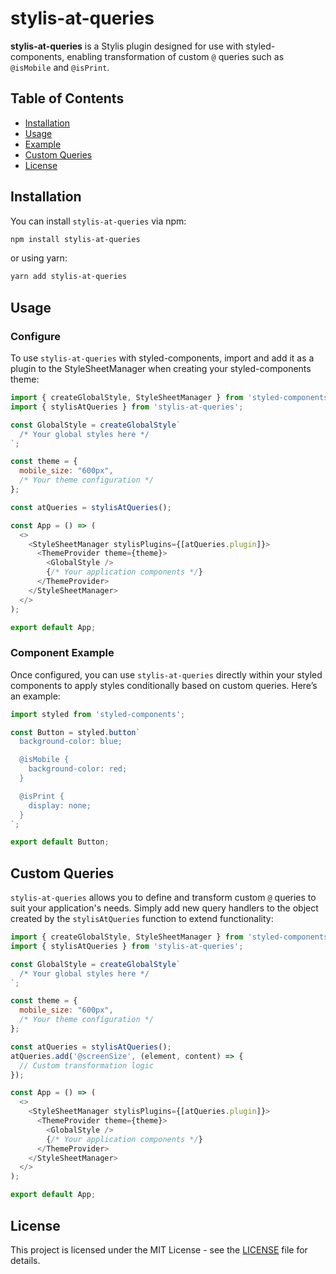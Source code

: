 # stylis-at-queries

**stylis-at-queries** is a Stylis plugin designed for use with styled-components, enabling transformation of custom `@` queries such as `@isMobile` and `@isPrint`.

## Table of Contents

- [Installation](#installation)
- [Usage](#usage)
- [Example](#example)
- [Custom Queries](#custom-queries)
- [License](#license)

## Installation

You can install `stylis-at-queries` via npm:

```bash
npm install stylis-at-queries
```

or using yarn:

```bash
yarn add stylis-at-queries
```

## Usage

### Configure
To use `stylis-at-queries` with styled-components, import and add it as a plugin to the StyleSheetManager when creating your styled-components theme:

```javascript
import { createGlobalStyle, StyleSheetManager } from 'styled-components';
import { stylisAtQueries } from 'stylis-at-queries';

const GlobalStyle = createGlobalStyle`
  /* Your global styles here */
`;

const theme = {
  mobile_size: "600px",
  /* Your theme configuration */
};

const atQueries = stylisAtQueries();

const App = () => (
  <>
    <StyleSheetManager stylisPlugins={[atQueries.plugin]}>
      <ThemeProvider theme={theme}>
        <GlobalStyle />
        {/* Your application components */}
      </ThemeProvider>
    </StyleSheetManager>
  </>
);

export default App;
```

### Component Example
Once configured, you can use `stylis-at-queries` directly within your styled components to apply styles conditionally based on custom queries. Here’s an example:
```javascript
import styled from 'styled-components';

const Button = styled.button`
  background-color: blue;

  @isMobile {
    background-color: red;
  }

  @isPrint {
    display: none;
  }
`;

export default Button;
```

## Custom Queries

`stylis-at-queries` allows you to define and transform custom `@` queries to suit your application's needs. Simply add new query handlers to the object created by the `stylisAtQueries` function to extend functionality:

```javascript
import { createGlobalStyle, StyleSheetManager } from 'styled-components';
import { stylisAtQueries } from 'stylis-at-queries';

const GlobalStyle = createGlobalStyle`
  /* Your global styles here */
`;

const theme = {
  mobile_size: "600px",
  /* Your theme configuration */
};

const atQueries = stylisAtQueries();
atQueries.add('@screenSize', (element, content) => {
  // Custom transformation logic
});

const App = () => (
  <>
    <StyleSheetManager stylisPlugins={[atQueries.plugin]}>
      <ThemeProvider theme={theme}>
        <GlobalStyle />
        {/* Your application components */}
      </ThemeProvider>
    </StyleSheetManager>
  </>
);

export default App;
```


## License

This project is licensed under the MIT License - see the [LICENSE](LICENSE) file for details.
